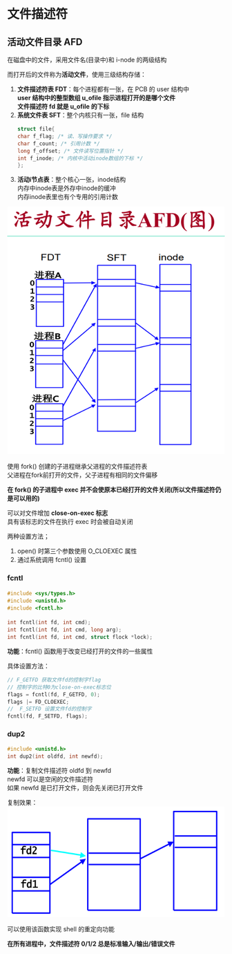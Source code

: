 # 文件描述符
## 活动文件目录 AFD
在磁盘中的文件，采用文件名(目录中)和 i-node 的两级结构  

而打开后的文件称为**活动文件**，使用三级结构存储：  
1. **文件描述符表 FDT**：每个进程都有一张，在 PCB 的 user 结构中  
   **user 结构中的整型数组 u_ofile 指示进程打开的是哪个文件**  
   **文件描述符 fd 就是 u_ofile 的下标**  
2. **系统文件表 SFT**：整个内核只有一张，file 结构  
   ``` C
   struct file{ 
   char f_flag; /* 读、写操作要求 */ 
   char f_count; /* 引用计数 */
   long f_offset; /* 文件读写位置指针 */
   int f_inode; /* 内核中活动inode数组的下标 */
   };
   ```
3. **活动i节点表**：整个核心一张，inode结构  
   内存中inode表是外存中inode的缓冲  
   内存inode表里也有个专用的引用计数  

![活动文件目录AFD](../img/活动文件目录AFD.png)  

使用 fork() 创建的子进程继承父进程的文件描述符表  
父进程在fork前打开的文件，父子进程有相同的文件偏移  

**在 fork() 的子进程中 exec 并不会使原本已经打开的文件关闭(所以文件描述符仍是可以用的)**  

可以对文件增加 **close-on-exec 标志**  
具有该标志的文件在执行 exec 时会被自动关闭  

两种设置方法；  
1. open() 时第三个参数使用 O_CLOEXEC 属性  
2. 通过系统调用 fcntl() 设置  

### fcntl
``` C
#include <sys/types.h>
#include <unistd.h>
#include <fcntl.h>

int fcntl(int fd, int cmd);
int fcntl(int fd, int cmd, long arg);
int fcntl(int fd, int cmd, struct flock *lock);
```

**功能**：fcntl() 函数用于改变已经打开的文件的一些属性  

具体设置方法：  
``` C
// F_GETFD 获取文件fd的控制字flag
// 控制字的比特0为close-on-exec标志位
flags = fcntl(fd, F_GETFD, 0);
flags |= FD_CLOEXEC;
//  F_SETFD 设置文件fd的控制字 
fcntl(fd, F_SETFD, flags);
```

### dup2
``` C
#include <unistd.h>
int dup2(int oldfd, int newfd);
```

**功能**：复制文件描述符 oldfd 到 newfd  
newfd 可以是空闲的文件描述符  
如果 newfd 是已打开文件，则会先关闭已打开文件  

复制效果：  
![dup2效果](../img/dup2效果.png)

可以使用该函数实现 shell 的重定向功能  

**在所有进程中，文件描述符 0/1/2 总是标准输入/输出/错误文件**  